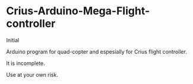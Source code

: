 # Crius-Arduino-Mega-Flight-controller
Initial

Arduino program for quad-copter and espesially for Crius flight controller.

It is incomplete.

Use at your own risk.
